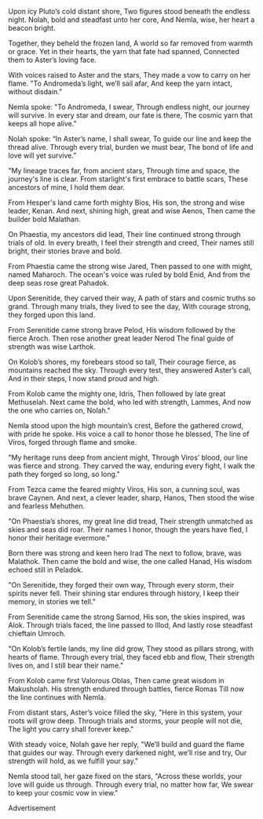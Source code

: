 Upon icy Pluto’s cold distant shore,
Two figures stood beneath the endless night.
Nolah, bold and steadfast unto her core,
And Nemla, wise, her heart a beacon bright.

Together, they beheld the frozen land,
A world so far removed from warmth or grace.
Yet in their hearts, the yarn that fate had spanned,
Connected them to Aster’s loving face.

With voices raised to Aster and the stars,
They made a vow to carry on her flame.
"To Andromeda’s light, we’ll sail afar,
And keep the yarn intact, without disdain."

Nemla spoke: "To Andromeda, I swear,
Through endless night, our journey will survive.
In every star and dream, our fate is there,
The cosmic yarn that keeps all hope alive."

Nolah spoke: “In Aster’s name, I shall swear,
To guide our line and keep the thread alive.
Through every trial, burden we must bear,
The bond of life and love will yet survive.”

"My lineage traces far, from ancient stars,
Through time and space, the journey's line is clear.
From starlight's first embrace to battle scars,
These ancestors of mine, I hold them dear.

From Hesper's land came forth mighty Bios,
His son, the strong and wise leader, Kenan.
And next, shining high, great and wise Aenos,
Then came the builder bold Malathan.

On Phaestia, my ancestors did lead,
Their line continued strong through trials of old.
In every breath, I feel their strength and creed,
Their names still bright, their stories brave and bold.

From Phaestia came the strong wise Jared,
Then passed to one with might, named Maharoch.
The ocean's voice was ruled by bold Enid,
And from the deep seas rose great Pahadok.

Upon Serenitide, they carved their way,
A path of stars and cosmic truths so grand.
Through many trials, they lived to see the day,
With courage strong, they forged upon this land.

From Serenitide came strong brave Pelod,
His wisdom followed by the fierce Aroch.
Then rose another great leader Nerod
The final guide of strength was wise Larthok.

On Kolob’s shores, my forebears stood so tall,
Their courage fierce, as mountains reached the sky.
Through every test, they answered Aster’s call,
And in their steps, I now stand proud and high.

From Kolob came the mighty one, Idris,
Then followed by late great Methuselah.
Next came the bold, who led with strength, Lammes,
And now the one who carries on, Nolah."

Nemla stood upon the high mountain’s crest,
Before the gathered crowd, with pride he spoke.
His voice a call to honor those he blessed,
The line of Viros, forged through flame and smoke.

"My heritage runs deep from ancient might,
Through Viros’ blood, our line was fierce and strong.
They carved the way, enduring every fight,
I walk the path they forged so long, so long."

From Tezca came the feared mighty Viros,
His son, a cunning soul, was brave Caynen.
And next, a clever leader, sharp, Hanos,
Then stood the wise and fearless Mehuthen.

"On Phaestia’s shores, my great line did tread,
Their strength unmatched as skies and seas did roar.
Their names I honor, though the years have fled,
I honor their heritage evermore."

Born there was strong and keen hero Irad
The next to follow, brave, was Malathok.
Then came the bold and wise, the one called Hanad,
His wisdom echoed still in Peladok.

"On Serenitide, they forged their own way,
Through every storm, their spirits never fell.
Their shining star endures through history,
I keep their memory, in stories we tell."

From Serenitide came the strong Sarnod,
His son, the skies inspired, was Alok.
Through trials faced, the line passed to Illod,
And lastly rose steadfast chieftain Umroch.

"On Kolob’s fertile lands, my line did grow,
They stood as pillars strong, with hearts of flame.
Through every trial, they faced ebb and flow,
Their strength lives on, and I still bear their name."

From Kolob came first Valorous Oblas,
Then came great wisdom in Makusholah.
His strength endured through battles, fierce Romas
Till now the line continues with Nemla.

From distant stars, Aster’s voice filled the sky,
"Here in this system, your roots will grow deep.
Through trials and storms, your people will not die,
The light you carry shall forever keep."

With steady voice, Nolah gave her reply,
"We’ll build and guard the flame that guides our way.
Through every darkened night, we’ll rise and try,
Our strength will hold, as we fulfill your say."

Nemla stood tall, her gaze fixed on the stars,
"Across these worlds, your love will guide us through.
Through every trial, no matter how far,
We swear to keep your cosmic vow in view."

Advertisement

